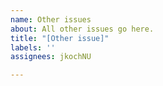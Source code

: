 ```yaml
---
name: Other issues
about: All other issues go here.
title: "[Other issue]"
labels: ''
assignees: jkochNU

---
```



